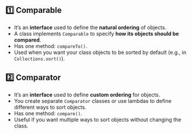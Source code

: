 ## 1️⃣ **Comparable**

* It’s an **interface** used to define the **natural ordering** of objects.
* A class implements `Comparable` to specify **how its objects should be compared**.
* Has one method: `compareTo()`.
* Used when you want your class objects to be sorted by default (e.g., in `Collections.sort()`).

## 2️⃣ **Comparator**

* It’s an **interface** used to define **custom ordering** for objects.
* You create separate `Comparator` classes or use lambdas to define different ways to sort objects.
* Has one method: `compare()`.
* Useful if you want multiple ways to sort objects without changing the class.

